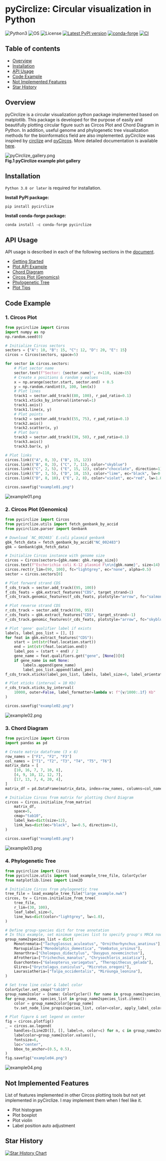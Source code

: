# pyCirclize: Circular visualization in Python

![Python3](https://img.shields.io/badge/Language-Python3-steelblue)
![OS](https://img.shields.io/badge/OS-_Windows_|_Mac_|_Linux-steelblue)
![License](https://img.shields.io/badge/License-MIT-steelblue)
[![Latest PyPI version](https://img.shields.io/pypi/v/pycirclize.svg)](https://pypi.python.org/pypi/pycirclize)
[![conda-forge](https://img.shields.io/conda/vn/conda-forge/pycirclize.svg?color=green)](https://anaconda.org/conda-forge/pycirclize)
[![CI](https://github.com/moshi4/pyCirclize/actions/workflows/ci.yml/badge.svg)](https://github.com/moshi4/pyCirclize/actions/workflows/ci.yml)

## Table of contents

- [Overview](#overview)
- [Installation](#installation)
- [API Usage](#api-usage)
- [Code Example](#code-example)
- [Not Implemented Features](#not-implemented-features)
- [Star History](#star-history)

## Overview

pyCirclize is a circular visualization python package implemented based on matplotlib.
This package is developed for the purpose of easily and beautifully plotting circular figure such as Circos Plot and Chord Diagram in Python.
In addition, useful genome and phylogenetic tree visualization methods for the bioinformatics field are also implemented.
pyCirclize was inspired by [circlize](https://github.com/jokergoo/circlize) and [pyCircos](https://github.com/ponnhide/pyCircos).
More detailed documentation is available [here](https://moshi4.github.io/pyCirclize/).

![pyCirclize_gallery.png](https://raw.githubusercontent.com/moshi4/pyCirclize/main/docs/images/pyCirclize_gallery.png)  
**Fig.1 pyCirclize example plot gallery**

## Installation

`Python 3.8 or later` is required for installation.

**Install PyPI package:**

    pip install pycirclize

**Install conda-forge package:**

    conda install -c conda-forge pycirclize

## API Usage

API usage is described in each of the following sections in the [document](https://moshi4.github.io/pyCirclize/).

- [Getting Started](https://moshi4.github.io/pyCirclize/getting_started/)
- [Plot API Example](https://moshi4.github.io/pyCirclize/plot_api_example/)
- [Chord Diagram](https://moshi4.github.io/pyCirclize/chord_diagram/)
- [Circos Plot (Genomics)](https://moshi4.github.io/pyCirclize/circos_plot/)
- [Phylogenetic Tree](https://moshi4.github.io/pyCirclize/phylogenetic_tree/)
- [Plot Tips](https://moshi4.github.io/pyCirclize/plot_tips/)

## Code Example

### 1. Circos Plot

```python
from pycirclize import Circos
import numpy as np
np.random.seed(0)

# Initialize Circos sectors
sectors = {"A": 10, "B": 15, "C": 12, "D": 20, "E": 15}
circos = Circos(sectors, space=5)

for sector in circos.sectors:
    # Plot sector name
    sector.text(f"Sector: {sector.name}", r=110, size=15)
    # Create x positions & random y values
    x = np.arange(sector.start, sector.end) + 0.5
    y = np.random.randint(0, 100, len(x))
    # Plot lines
    track1 = sector.add_track((80, 100), r_pad_ratio=0.1)
    track1.xticks_by_interval(interval=1)
    track1.axis()
    track1.line(x, y)
    # Plot points 
    track2 = sector.add_track((55, 75), r_pad_ratio=0.1)
    track2.axis()
    track2.scatter(x, y)
    # Plot bars
    track3 = sector.add_track((30, 50), r_pad_ratio=0.1)
    track3.axis()
    track3.bar(x, y)

# Plot links 
circos.link(("A", 0, 3), ("B", 15, 12))
circos.link(("B", 0, 3), ("C", 7, 11), color="skyblue")
circos.link(("C", 2, 5), ("E", 15, 12), color="chocolate", direction=1)
circos.link(("D", 3, 5), ("D", 18, 15), color="lime", ec="black", lw=0.5, hatch="//", direction=2)
circos.link(("D", 8, 10), ("E", 2, 8), color="violet", ec="red", lw=1.0, ls="dashed")

circos.savefig("example01.png")
```

![example01.png](https://raw.githubusercontent.com/moshi4/pyCirclize/main/docs/images/example01.png)  

### 2. Circos Plot (Genomics)

```python
from pycirclize import Circos
from pycirclize.utils import fetch_genbank_by_accid
from pycirclize.parser import Genbank

# Download `NC_002483` E.coli plasmid genbank
gbk_fetch_data = fetch_genbank_by_accid("NC_002483")
gbk = Genbank(gbk_fetch_data)

# Initialize Circos instance with genome size
circos = Circos(sectors={gbk.name: gbk.range_size})
circos.text(f"Escherichia coli K-12 plasmid F\n\n{gbk.name}", size=14)
circos.rect(r_lim=(90, 100), fc="lightgrey", ec="none", alpha=0.5)
sector = circos.sectors[0]

# Plot forward strand CDS
f_cds_track = sector.add_track((95, 100))
f_cds_feats = gbk.extract_features("CDS", target_strand=1)
f_cds_track.genomic_features(f_cds_feats, plotstyle="arrow", fc="salmon", lw=0.5)

# Plot reverse strand CDS
r_cds_track = sector.add_track((90, 95))
r_cds_feats = gbk.extract_features("CDS", target_strand=-1)
r_cds_track.genomic_features(r_cds_feats, plotstyle="arrow", fc="skyblue", lw=0.5)

# Plot 'gene' qualifier label if exists
labels, label_pos_list = [], []
for feat in gbk.extract_features("CDS"):
    start = int(str(feat.location.start))
    end = int(str(feat.location.end))
    label_pos = (start + end) / 2
    gene_name = feat.qualifiers.get("gene", [None])[0]
    if gene_name is not None:
        labels.append(gene_name)
        label_pos_list.append(label_pos)
f_cds_track.xticks(label_pos_list, labels, label_size=6, label_orientation="vertical")

# Plot xticks (interval = 10 Kb)
r_cds_track.xticks_by_interval(
    10000, outer=False, label_formatter=lambda v: f"{v/1000:.1f} Kb"
)

circos.savefig("example02.png")
```

![example02.png](https://raw.githubusercontent.com/moshi4/pyCirclize/main/docs/images/example02.png)  

### 3. Chord Diagram

```python
from pycirclize import Circos
import pandas as pd

# Create matrix dataframe (3 x 6)
row_names = ["F1", "F2", "F3"]
col_names = ["T1", "T2", "T3", "T4", "T5", "T6"]
matrix_data = [
    [10, 16, 7, 7, 10, 8],
    [4, 9, 10, 12, 12, 7],
    [17, 13, 7, 4, 20, 4],
]
matrix_df = pd.DataFrame(matrix_data, index=row_names, columns=col_names)

# Initialize Circos from matrix for plotting Chord Diagram
circos = Circos.initialize_from_matrix(
    matrix_df,
    space=5,
    cmap="tab10",
    label_kws=dict(size=12),
    link_kws=dict(ec="black", lw=0.5, direction=1),
)

circos.savefig("example03.png")
```

![example03.png](https://raw.githubusercontent.com/moshi4/pyCirclize/main/docs/images/example03.png)  

### 4. Phylogenetic Tree

```python
from pycirclize import Circos
from pycirclize.utils import load_example_tree_file, ColorCycler
from matplotlib.lines import Line2D

# Initialize Circos from phylogenetic tree
tree_file = load_example_tree_file("large_example.nwk")
circos, tv = Circos.initialize_from_tree(
    tree_file,
    r_lim=(30, 100),
    leaf_label_size=5,
    line_kws=dict(color="lightgrey", lw=1.0),
)

# Define group-species dict for tree annotation
# In this example, set minimum species list to specify group's MRCA node
group_name2species_list = dict(
    Monotremata=["Tachyglossus_aculeatus", "Ornithorhynchus_anatinus"],
    Marsupialia=["Monodelphis_domestica", "Vombatus_ursinus"],
    Xenarthra=["Choloepus_didactylus", "Dasypus_novemcinctus"],
    Afrotheria=["Trichechus_manatus", "Chrysochloris_asiatica"],
    Euarchontes=["Galeopterus_variegatus", "Theropithecus_gelada"],
    Glires=["Oryctolagus_cuniculus", "Microtus_oregoni"],
    Laurasiatheria=["Talpa_occidentalis", "Mirounga_leonina"],
)

# Set tree line color & label color
ColorCycler.set_cmap("tab10")
group_name2color = {name: ColorCycler() for name in group_name2species_list.keys()}
for group_name, species_list in group_name2species_list.items():
    color = group_name2color[group_name]
    tv.set_node_line_props(species_list, color=color, apply_label_color=True)

# Plot figure & set legend on center
fig = circos.plotfig()
_ = circos.ax.legend(
    handles=[Line2D([], [], label=n, color=c) for n, c in group_name2color.items()],
    labelcolor=group_name2color.values(),
    fontsize=6,
    loc="center",
    bbox_to_anchor=(0.5, 0.5),
)
fig.savefig("example04.png")
```

![example04.png](https://raw.githubusercontent.com/moshi4/pyCirclize/main/docs/images/example04.png)  

## Not Implemented Features

List of features implemented in other Circos plotting tools but not yet implemented in pyCirclize.
I may implement them when I feel like it.

- Plot histogram
- Plot boxplot
- Plot violin
- Label position auto adjustment

## Star History

[![Star History Chart](https://api.star-history.com/svg?repos=moshi4/pyCirclize&type=Date)](https://star-history.com/#moshi4/pyCirclize&Date)
